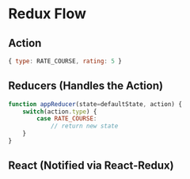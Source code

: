 # Redux Flow

## Action

```javascript
{ type: RATE_COURSE, rating: 5 }
```

## Reducers (Handles the Action)

```javascript
function appReducer(state=defaultState, action) {
    switch(action.type) {
        case RATE_COURSE:   
            // return new state
    }
}
```

## React (Notified via React-Redux)
